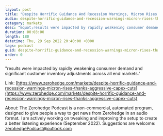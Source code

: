 ```yaml
---
layout: post
title: "Despite Horrific Guidance And Recession Warnings, Micron Rises Thanks To Aggressive Capex Cuts"
audio: despite-horrific-guidance-and-recession-warnings-micron-rises-thanks-aggressive-capex-cuts-0
category: markets
desc: "&quot;results were impacted by rapidly weakening consumer demand and significant customer inventory adjustments across all end markets.&quot;"
duration: 00:03:00
length: 180
datetime: Thu, 29 Sep 2022 20:40:00 +0000
tags: podcast
guid: despite-horrific-guidance-and-recession-warnings-micron-rises-thanks-aggressive-capex-cuts-0
order: 0
---
```

&quot;results were impacted by rapidly weakening consumer demand and significant customer inventory adjustments across all end markets.&quot;

Link: [https://www.zerohedge.com/markets/despite-horrific-guidance-and-recession-warnings-micron-rises-thanks-aggressive-capex-cuts](https://www.zerohedge.com/markets/despite-horrific-guidance-and-recession-warnings-micron-rises-thanks-aggressive-capex-cuts)

About: The Zerohedge Podcast is a non-commercial, automated program, designed to give people a way to get news from Zerohedge in an audio format.  I am actively working on tweaking and improving the setup to create a better listening experience (September 2022).  Suggestions are welcome: [zerohedgePodcast@outlook.com](mailto:zerohedgePodcast@outlook.com)